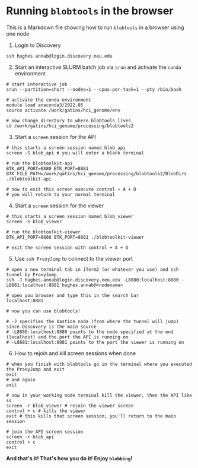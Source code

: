 # Running `blobtools` in the browser
This is a Markdown file showing how to run `blobtools` in a browser using one node

1. Login to Discovery
```
ssh hughes.annab@login.discovery.neu.edu
```

2. Start an interactive SLURM batch job via `srun` and activate the `conda` environment
```
# start interactive job
srun --partition=short --nodes=1 --cpus-per-task=1 --pty /bin/bash

# activate the conda environment
module load anaconda3/2022.05
source activate /work/gatins/hci_genome/env

# now change directory to where blobtools lives
cd /work/gatins/hci_genome/processing/blobtools2
```

3. Start a `screen` session for the API
```
# this starts a screen session named blob_api
screen -S blob_api # you will enter a blank terminal

# run the blobtoolkit-api
BTK_API_PORT=8880 BTK_PORT=8881 BTK_FILE_PATH=/work/gatins/hci_genome/processing/blobtools2/BlobDirs ./blobtoolkit-api

# now to exit this screen execute control + A + D
# you will return to your normal terminal
```

4. Start a `screen` session for the viewer
```
# this starts a screen session named blob_viewer
screen -S blob_viewer

# run the blobtoolkit-viewer
BTK_API_PORT=8880 BTK_PORT=8881 ./blobtoolkit-viewer

# exit the screen session with control + A + D
```

5. Use `ssh ProxyJump` to connect to the viewer port
```
# open a new terminal tab in iTerm2 (or whatever you use) and ssh tunnel by ProxyJump
ssh -J hughes.annab@login.discovery.neu.edu -L8880:localhost:8880 -L8881:localhost:8881 hughes.annab@<nodename>

# open you browser and type this in the search bar
localhost:8881

# now you can use blobtools!

# -J specifies the bastion node (from where the tunnel will jump) since Discovery is the main source
# -L8880:localhost:8880 points to the node specified at the end (localhost) and the port the API is running on
# -L8881:localhost:8881 points to the port the viewer is running on
```

6. How to rejoin and kill screen sessions when done
```
# when you finish with blobtools go in the terminal where you executed the ProxyJump and exit
exit
# and again
exit

# now in your working node terminal kill the viewer, then the API like so
screen -r blob_viewer # rejoin the viewer screen
control + c # kills the viewer
exit # this kills that screen session; you'll return to the main session

# join the API screen session
screen -r blob_api
control + c
exit
```
**And that's it! That's how you do it! Enjoy `blobbing`!**
